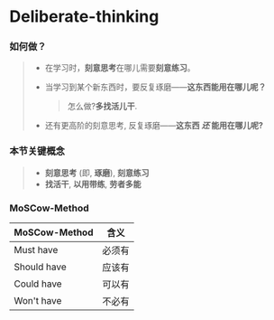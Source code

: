 # Deliberate-thinking

### 如何做？

> + 在学习时，**刻意思考**在哪儿需要**刻意练习**。
>
> + 当学习到某个新东西时，要反复琢磨——**这东西能用在哪儿呢？**
>
>   > 怎么做?**多找活儿干**.
>
> + 还有更高阶的刻意思考, 反复琢磨——**这东西 *还* 能用在哪儿呢?**



### 本节关键概念

> + **刻意思考** (即,  **琢磨**),  **刻意练习**
> + **找活干**,  **以用带练**,  **劳者多能**



### MoSCow-Method

| MoSCow-Method | 含义   |
| ------------- | ------ |
| Must  have    | 必须有 |
| Should  have  | 应该有 |
| Could  have   | 可以有 |
| Won't  have   | 不必有 |

